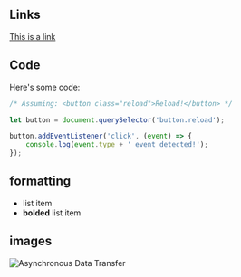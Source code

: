 ## Links

[This is a link](https://rrc.ca)

## Code

Here's some code:

```javascript
/* Assuming: <button class="reload">Reload!</button> */

let button = document.querySelector('button.reload');

button.addEventListener('click', (event) => {
	console.log(event.type + ' event detected!');
});
```

## formatting

- list item
- **bolded** list item

## images

![Asynchronous Data Transfer](async.png)
